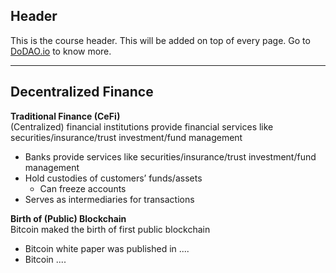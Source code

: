 ## Header
This is the course header. This will be added on top of every page. Go to [DoDAO.io](https://www.dodao.io) to know more.

 ---
 
 ## Decentralized Finance
 
 **Traditional Finance (CeFi)**        
(Centralized) financial institutions provide financial services like securities/insurance/trust investment/fund management   
- Banks provide services like securities/insurance/trust investment/fund management 
- Hold custodies of customers’ funds/assets
  * Can freeze accounts
- Serves as intermediaries for transactions
 
 **Birth of (Public) Blockchain**        
Bitcoin maked the birth of first public blockchain   
- Bitcoin white paper was published in ....
- Bitcoin ....
 
 
